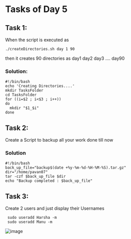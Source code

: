 # Tasks of Day 5

## Task 1: 
When the script is executed as

``./createDirectories.sh day 1 90``

then it creates 90 directories as day1 day2 day3 .... day90

### Solution:
```
#!/bin/bash
echo 'Creating Directories....'
mkdir TasksFolder
cd TasksFolder
for ((i=$2 ; i<$3 ; i++))
do
  mkdir "$1_$i"
done
```

## Task 2:
Create a Script to backup all your work done till now

### Solution
```
#!/bin/bash
back_up_file="backup$(date +%y-%m-%d-%H-%M-%S).tar.gz"
dir="/home/pavan07"
tar -czf $back_up_file $dir
echo "Backup completed : $back_up_file"
```

## Task 3:

Create 2 users and just display their Usernames
```
 sudo useradd Harsha -m
 sudo useradd Manu -m
```
![image](https://user-images.githubusercontent.com/126374902/229856622-dbebf3ad-2d62-46e4-b748-5f3767935a20.png)
